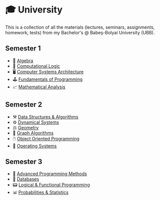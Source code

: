 # 🎓 University
 This is a collection of all the materials (lectures, seminars, assignments, homework, tests) from my Bachelor's @ Babeș-Bolyai University (UBB).

## Semester 1
- 📐 [Algebra](./FirstSemester/Algebra)
- 🧠 [Computational Logic](./FisrtSemester/Computational%20Logic)
- 🖥️ [Computer Systems Architecture](./FisrtSemester/Computer%20System%20Architecture)
- 🕹️ [Fundamentals of Programming](./FirstSemester/Fundamentals%20of%20Programming)
- 📈 [Mathematical Analysis](./FisrtSemester/Mathematical%20Analysis)

## Semester 2
- ⚒️ [Data Structures & Algorithms](./SecondSemester/Data%20Structures%20%26%20Algorithms)
- ⚙️ [Dynamical Systems](./SecondSemester/Dynamical%20Systems)
- ⚖️ [Geometry](./SecondSemester/Geometry)
- 🧩 [Graph Algorithms](.SecondSemester/Graph%20Algorithms)
- 🖱️ [Object Oriented Programming](./SecondSemester/Object%20Oriented%20Programming)
- 💾 [Operating Systems](./SecondSemester/Operating%20Systems)

## Semester 3
- 🔋 [Advanced Programming Methods](./ThirdSemester/Advanced%20Programming%20Methods)
- 🔑 [Databases](./ThirdSemester/Databases)
- 📟 [Logical & Functional Programming](./ThirdSemester/Logical%20&%20Functional%20Programming)
- 📊 [Probabilities & Statistics](./ThirdSemester/Probabilities%20%26%20Statistics)
